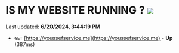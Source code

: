 # IS MY WEBSITE RUNNING ? [![](https://img.shields.io/static/v1?label=Sponsor&message=%E2%9D%A4&logo=GitHub&color=%23fe8e86)](https://github.com/sponsors/Youssef-Lehmam)

Last updated: **6/20/2024, 3:44:19 PM**

- `GET` [https://youssefservice.me](https://youssefservice.me) - **Up** (387ms)
